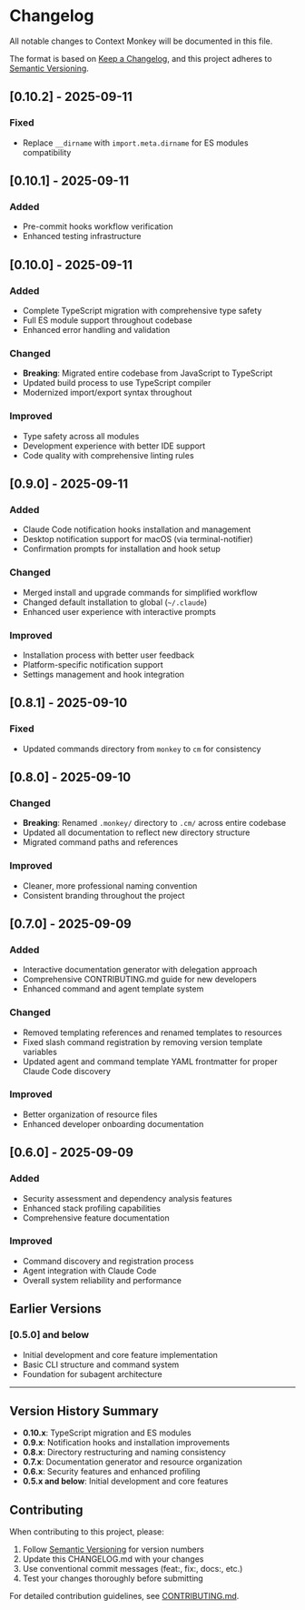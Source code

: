 # Changelog

All notable changes to Context Monkey will be documented in this file.

The format is based on [Keep a Changelog](https://keepachangelog.com/en/1.0.0/),
and this project adheres to [Semantic Versioning](https://semver.org/spec/v2.0.0.html).

## [0.10.2] - 2025-09-11

### Fixed

- Replace `__dirname` with `import.meta.dirname` for ES modules compatibility

## [0.10.1] - 2025-09-11

### Added

- Pre-commit hooks workflow verification
- Enhanced testing infrastructure

## [0.10.0] - 2025-09-11

### Added

- Complete TypeScript migration with comprehensive type safety
- Full ES module support throughout codebase
- Enhanced error handling and validation

### Changed

- **Breaking**: Migrated entire codebase from JavaScript to TypeScript
- Updated build process to use TypeScript compiler
- Modernized import/export syntax throughout

### Improved

- Type safety across all modules
- Development experience with better IDE support
- Code quality with comprehensive linting rules

## [0.9.0] - 2025-09-11

### Added

- Claude Code notification hooks installation and management
- Desktop notification support for macOS (via terminal-notifier)
- Confirmation prompts for installation and hook setup

### Changed

- Merged install and upgrade commands for simplified workflow
- Changed default installation to global (`~/.claude`)
- Enhanced user experience with interactive prompts

### Improved

- Installation process with better user feedback
- Platform-specific notification support
- Settings management and hook integration

## [0.8.1] - 2025-09-10

### Fixed

- Updated commands directory from `monkey` to `cm` for consistency

## [0.8.0] - 2025-09-10

### Changed

- **Breaking**: Renamed `.monkey/` directory to `.cm/` across entire codebase
- Updated all documentation to reflect new directory structure
- Migrated command paths and references

### Improved

- Cleaner, more professional naming convention
- Consistent branding throughout the project

## [0.7.0] - 2025-09-09

### Added

- Interactive documentation generator with delegation approach
- Comprehensive CONTRIBUTING.md guide for new developers
- Enhanced command and agent template system

### Changed

- Removed templating references and renamed templates to resources
- Fixed slash command registration by removing version template variables
- Updated agent and command template YAML frontmatter for proper Claude Code discovery

### Improved

- Better organization of resource files
- Enhanced developer onboarding documentation

## [0.6.0] - 2025-09-09

### Added

- Security assessment and dependency analysis features
- Enhanced stack profiling capabilities
- Comprehensive feature documentation

### Improved

- Command discovery and registration process
- Agent integration with Claude Code
- Overall system reliability and performance

## Earlier Versions

### [0.5.0] and below

- Initial development and core feature implementation
- Basic CLI structure and command system
- Foundation for subagent architecture

---

## Version History Summary

- **0.10.x**: TypeScript migration and ES modules
- **0.9.x**: Notification hooks and installation improvements
- **0.8.x**: Directory restructuring and naming consistency
- **0.7.x**: Documentation generator and resource organization
- **0.6.x**: Security features and enhanced profiling
- **0.5.x and below**: Initial development and core features

## Contributing

When contributing to this project, please:

1. Follow [Semantic Versioning](https://semver.org/) for version numbers
2. Update this CHANGELOG.md with your changes
3. Use conventional commit messages (feat:, fix:, docs:, etc.)
4. Test your changes thoroughly before submitting

For detailed contribution guidelines, see [CONTRIBUTING.md](./CONTRIBUTING.md).
